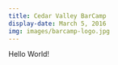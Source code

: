 ```yaml
---
title: Cedar Valley BarCamp
display-date: March 5, 2016
img: images/barcamp-logo.jpg
---
```

Hello World!